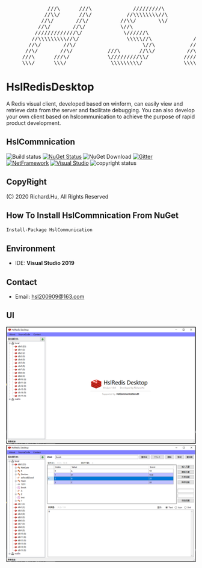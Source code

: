 <pre>
             ///\      ///\             /////////\              ///\
            //\\/      //\/           //\\\\\\\\//\            //\\/
           //\/       //\/          //\\/       \\/           //\/
          //\/       //\/           \//\                     //\/
         /////////////\/             \//////\               //\/
        //\\\\\\\\\//\/               \\\\\//\             //\/
       //\/       //\/                     \//\           //\/
      //\/       //\/           ///\      //\\/          //\/       //\
     ///\      ///\/            \/////////\\/           /////////////\/
     \\\/      \\\/              \\\\\\\\\/             \\\\\\\\\\\\\/             Present by Richard.Hu
</pre>

# HslRedisDesktop
A Redis visual client, developed based on winform, can easily view and retrieve data from the server and facilitate debugging. You can also develop your own client based on hslcommunication to achieve the purpose of rapid product development.

## HslCommnication
![Build status](https://img.shields.io/badge/Build-Success-green.svg) [![NuGet Status](https://img.shields.io/nuget/v/HslCommunication.svg)](https://www.nuget.org/packages/HslCommunication/) ![NuGet Download](https://img.shields.io/nuget/dt/HslCommunication.svg) [![Gitter](https://badges.gitter.im/Join%20Chat.svg)](https://gitter.im/HslCommunication/community) [![NetFramework](https://img.shields.io/badge/Language-C%23%207.0-orange.svg)](https://blogs.msdn.microsoft.com/dotnet/2016/08/24/whats-new-in-csharp-7-0/) [![Visual Studio](https://img.shields.io/badge/Visual%20Studio-2019-red.svg)](https://www.visualstudio.com/zh-hans/) ![copyright status](https://img.shields.io/badge/CopyRight-Richard.Hu-brightgreen.svg) 

## CopyRight
(C) 2020 Richard.Hu, All Rights Reserved

## How To Install HslCommnication From NuGet
```
Install-Package HslCommunication
```

## Environment
* IDE: **Visual Studio 2019** 

## Contact
* Email: hsl200909@163.com

## UI
![Picture](https://raw.githubusercontent.com/dathlin/HslRedisDesktop/master/Images/main.png)
![Picture](https://raw.githubusercontent.com/dathlin/HslRedisDesktop/master/Images/ZSet.png)
